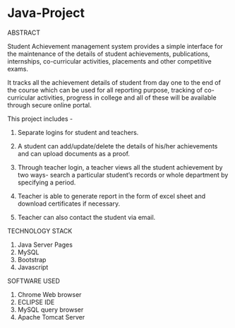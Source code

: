 # Java-Project

ABSTRACT

Student Achievement management system provides a simple interface for the maintenance of the details of student achievements, publications, internships, co-curricular activities, placements and other competitive exams.

It tracks all the achievement details of student from day one to the end of the course which can be used for all reporting purpose, tracking of co-curricular activities, progress in college and all of these will be available through secure online portal.

This project includes -

1. Separate logins for student and teachers.

2. A student can add/update/delete the details of his/her achievements and can upload documents as a proof.

3. Through teacher login, a teacher views all the student achievement by two ways- search a particular student’s records or  whole department by specifying a period.

4. Teacher is able to generate report in the form of excel sheet and download certificates if necessary.

5. Teacher can also contact the student via email.

TECHNOLOGY STACK

1. Java Server Pages
2. MySQL 
3. Bootstrap 
4. Javascript

SOFTWARE USED

1.	Chrome Web browser
2.	ECLIPSE IDE 
3.	MySQL query browser
4.  Apache Tomcat Server
